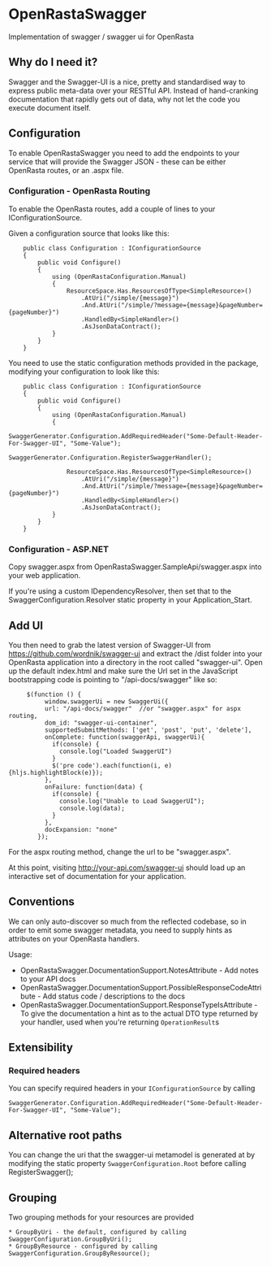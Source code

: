 OpenRastaSwagger
================

Implementation of swagger / swagger ui for OpenRasta

## Why do I need it?

Swagger and the Swagger-UI is a nice, pretty and standardised way to express public meta-data over your RESTful API. Instead of hand-cranking documentation that rapidly gets out of data, why not let the code you execute document itself.

## Configuration

To enable OpenRastaSwagger you need to add the endpoints to your service that will provide the Swagger JSON - these can be either OpenRasta routes, or an .aspx file.

### Configuration - OpenRasta Routing 

To enable the OpenRasta routes, add a couple of lines to your IConfigurationSource.

Given a configuration source that looks like this:

		public class Configuration : IConfigurationSource
		{
			public void Configure()
			{
				using (OpenRastaConfiguration.Manual)
				{
					ResourceSpace.Has.ResourcesOfType<SimpleResource>()
						.AtUri("/simple/{message}")
						.And.AtUri("/simple/?message={message}&pageNumber={pageNumber}")
						.HandledBy<SimpleHandler>()
						.AsJsonDataContract();
				}
			}
		}
		
You need to use the static configuration methods provided in the package, modifying your configuration to look like this:


		public class Configuration : IConfigurationSource
		{
			public void Configure()
			{
				using (OpenRastaConfiguration.Manual)
				{
					SwaggerGenerator.Configuration.AddRequiredHeader("Some-Default-Header-For-Swagger-UI", "Some-Value");
					SwaggerGenerator.Configuration.RegisterSwaggerHandler();

					ResourceSpace.Has.ResourcesOfType<SimpleResource>()
						.AtUri("/simple/{message}")
						.And.AtUri("/simple/?message={message}&pageNumber={pageNumber}")
						.HandledBy<SimpleHandler>()
						.AsJsonDataContract();
				}
			}
		}
		
### Configuration - ASP.NET 

Copy swagger.aspx from OpenRastaSwagger.SampleApi/swagger.aspx into your web application.

If you're using a custom IDependencyResolver, then set that to the SwaggerConfiguration.Resolver static property in your Application_Start.


## Add UI

You then need to grab the latest version of Swagger-UI from https://github.com/wordnik/swagger-ui and extract the /dist folder into your OpenRasta application into a directory in the root called "swagger-ui". Open up the default index.html and make sure the Url set in the JavaScript bootstrapping code is pointing to "/api-docs/swagger" like so:

		 $(function () {
			  window.swaggerUi = new SwaggerUi({
			  url: "/api-docs/swagger"  //or "swagger.aspx" for aspx routing,
			  dom_id: "swagger-ui-container",
			  supportedSubmitMethods: ['get', 'post', 'put', 'delete'],
			  onComplete: function(swaggerApi, swaggerUi){
				if(console) {
				  console.log("Loaded SwaggerUI")
				}
				$('pre code').each(function(i, e) {hljs.highlightBlock(e)});
			  },
			  onFailure: function(data) {
				if(console) {
				  console.log("Unable to Load SwaggerUI");
				  console.log(data);
				}
			  },
			  docExpansion: "none"
			});
			
For the aspx routing method, change the url to be "swagger.aspx".

At this point, visiting http://your-api.com/swagger-ui should load up an interactive set of documentation for your application.

## Conventions

We can only auto-discover so much from the reflected codebase, so in order to emit some swagger metadata, you need to supply hints as attributes on your OpenRasta handlers.

Usage:

* OpenRastaSwagger.DocumentationSupport.NotesAttribute - Add notes to your API docs
* OpenRastaSwagger.DocumentationSupport.PossibleResponseCodeAttribute - Add status code / descriptions to the docs
* OpenRastaSwagger.DocumentationSupport.ResponseTypeIsAttribute - To give the documentation a hint as to the actual DTO type returned by your handler, used when you're returning `OperationResult`s

## Extensibility

### Required headers

You can specify required headers in your `IConfigurationSource` by calling 

	SwaggerGenerator.Configuration.AddRequiredHeader("Some-Default-Header-For-Swagger-UI", "Some-Value");
	
## Alternative root paths

You can change the uri that the swagger-ui metamodel is generated at by modifying the static property `SwaggerConfiguration.Root` before calling RegisterSwagger();

## Grouping

Two grouping methods for your resources are provided

	* GroupByUri - the default, configured by calling SwaggerConfiguration.GroupByUri();
	* GroupByResource - configured by calling SwaggerConfiguration.GroupByResource();
